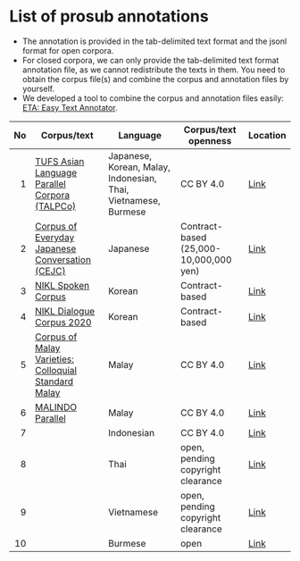 # List of prosub annotations

- The annotation is provided in the tab-delimited text format and the jsonl format for open corpora.
- For closed corpora, we can only provide the tab-delimited text format annotation file, as we cannot redistribute the texts in them.  You need to obtain the corpus file(s) and combine the corpus and annotation files by yourself.
- We developed a tool to combine the corpus and annotation files easily: [ETA: Easy Text Annotator](https://github.com/matbahasa/ETA).

| No | Corpus/text | Language | Corpus/text openness | Location |
| --:|----------- | -------- | -------------------- | -------- |
|  1 | [TUFS Asian Language Parallel Corpora (TALPCo)](https://github.com/matbahasa/TALPCo) | Japanese, Korean, Malay, Indonesian, Thai, Vietnamese, Burmese | CC BY 4.0 | [Link](https://github.com/matbahasa/TALPCo) |
|  2 | [Corpus of Everyday Japanese Conversation (CEJC)](https://www2.ninjal.ac.jp/conversation/cejc.html) | Japanese | Contract-based (25,000-10,000,000 yen) | [Link](https://github.com/matbahasa/ProSub/tree/main/annotations/jpn) |
|  3 | [NIKL Spoken Corpus](https://corpus.korean.go.kr) | Korean | Contract-based | [Link](https://github.com/matbahasa/ProSub/tree/main/annotations/kor/Spoken) |
|  4 | [NIKL Dialogue Corpus 2020](https://corpus.korean.go.kr) | Korean | Contract-based | [Link](https://github.com/matbahasa/ProSub/tree/main/annotations/kor/Dialogue) |
|  5 | [Corpus of Malay Varieties: Colloquial Standard Malay](https://github.com/matbahasa/Melayu_Standard_Lisan) | Malay | CC BY 4.0 | [Link](https://github.com/matbahasa/Melayu_Standard_Lisan/tree/master/NorHashimah) |
|  6 | [MALINDO Parallel](https://github.com/matbahasa/MALINDO_Parallel/) | Malay | CC BY 4.0 | [Link](https://github.com/matbahasa/MALINDO_Parallel/tree/master/GogekiTUFS)|
|  7 | []() | Indonesian | CC BY 4.0 | [Link](https://github.com/matbahasa/ProSub/tree/main/annotations/ind) |
|  8 | []() | Thai | open, pending copyright clearance | [Link](https://github.com/matbahasa/ProSub/tree/main/annotations/tha) |
|  9 | []() | Vietnamese | open, pending copyright clearance | [Link](https://github.com/matbahasa/ProSub/tree/main/annotations/tha) |
| 10 | []() | Burmese | open | [Link](https://github.com/matbahasa/ProSub/tree/main/annotations/myn) |
